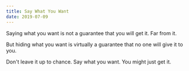 ```yaml
---
title: Say What You Want
date: 2019-07-09
---
```


Saying what you want is not a guarantee that you will get it. Far from it.

But hiding what you want is virtually a guarantee that no one will give it to you.

Don't leave it up to chance. Say what you want. You might just get it.
